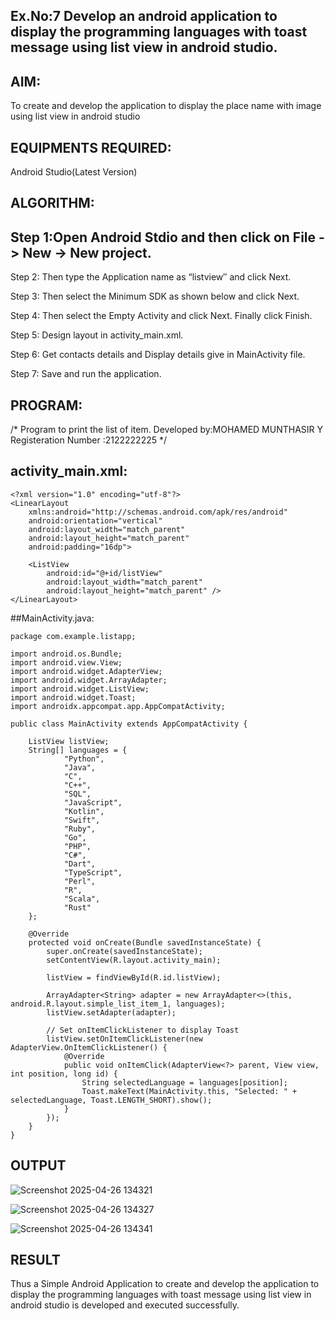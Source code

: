 ## Ex.No:7 Develop an android application to display the programming languages with toast message using list view in android studio.

## AIM:
To create and develop the application to display the place name with image using list view in android studio

## EQUIPMENTS REQUIRED:
Android Studio(Latest Version)

## ALGORITHM:
## Step 1:Open Android Stdio and then click on File -> New -> New project.

Step 2: Then type the Application name as “listview″ and click Next.

Step 3: Then select the Minimum SDK as shown below and click Next.

Step 4: Then select the Empty Activity and click Next. Finally click Finish.

Step 5: Design layout in activity_main.xml.

Step 6: Get contacts details and Display details give in MainActivity file.

Step 7: Save and run the application.

## PROGRAM:
/*
Program to print the list of item.
Developed by:MOHAMED MUNTHASIR Y
Registeration Number :2122222225
*/

## activity_main.xml:
```
<?xml version="1.0" encoding="utf-8"?>
<LinearLayout
    xmlns:android="http://schemas.android.com/apk/res/android"
    android:orientation="vertical"
    android:layout_width="match_parent"
    android:layout_height="match_parent"
    android:padding="16dp">

    <ListView
        android:id="@+id/listView"
        android:layout_width="match_parent"
        android:layout_height="match_parent" />
</LinearLayout>

```

##MainActivity.java:
```
package com.example.listapp;

import android.os.Bundle;
import android.view.View;
import android.widget.AdapterView;
import android.widget.ArrayAdapter;
import android.widget.ListView;
import android.widget.Toast;
import androidx.appcompat.app.AppCompatActivity;

public class MainActivity extends AppCompatActivity {

    ListView listView;
    String[] languages = {
            "Python",
            "Java",
            "C",
            "C++",
            "SQL",
            "JavaScript",
            "Kotlin",
            "Swift",
            "Ruby",
            "Go",
            "PHP",
            "C#",
            "Dart",
            "TypeScript",
            "Perl",
            "R",
            "Scala",
            "Rust"
    };

    @Override
    protected void onCreate(Bundle savedInstanceState) {
        super.onCreate(savedInstanceState);
        setContentView(R.layout.activity_main);

        listView = findViewById(R.id.listView);

        ArrayAdapter<String> adapter = new ArrayAdapter<>(this, android.R.layout.simple_list_item_1, languages);
        listView.setAdapter(adapter);

        // Set onItemClickListener to display Toast
        listView.setOnItemClickListener(new AdapterView.OnItemClickListener() {
            @Override
            public void onItemClick(AdapterView<?> parent, View view, int position, long id) {
                String selectedLanguage = languages[position];
                Toast.makeText(MainActivity.this, "Selected: " + selectedLanguage, Toast.LENGTH_SHORT).show();
            }
        });
    }
}
```
## OUTPUT
![Screenshot 2025-04-26 134321](https://github.com/user-attachments/assets/0e0f9508-ed60-4559-87b2-aaecbff3634d)

![Screenshot 2025-04-26 134327](https://github.com/user-attachments/assets/3805ee3b-0330-4a8c-a031-718ca458528b)


![Screenshot 2025-04-26 134341](https://github.com/user-attachments/assets/df068ea1-9732-4c86-ad3b-4118c8a0134f)


## RESULT
Thus a Simple Android Application to create and develop the application to display the programming languages with toast message using list view in android studio is developed and executed successfully.
